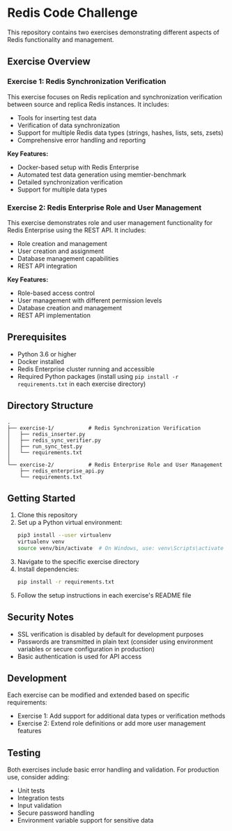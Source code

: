 # Redis Code Challenge

This repository contains two exercises demonstrating different aspects of Redis functionality and management.

## Exercise Overview

### Exercise 1: Redis Synchronization Verification
This exercise focuses on Redis replication and synchronization verification between source and replica Redis instances. It includes:
- Tools for inserting test data
- Verification of data synchronization
- Support for multiple Redis data types (strings, hashes, lists, sets, zsets)
- Comprehensive error handling and reporting

**Key Features:**
- Docker-based setup with Redis Enterprise
- Automated test data generation using memtier-benchmark
- Detailed synchronization verification
- Support for multiple data types

### Exercise 2: Redis Enterprise Role and User Management
This exercise demonstrates role and user management functionality for Redis Enterprise using the REST API. It includes:
- Role creation and management
- User creation and assignment
- Database management capabilities
- REST API integration

**Key Features:**
- Role-based access control
- User management with different permission levels
- Database creation and management
- REST API implementation

## Prerequisites

- Python 3.6 or higher
- Docker installed
- Redis Enterprise cluster running and accessible
- Required Python packages (install using `pip install -r requirements.txt` in each exercise directory)

## Directory Structure

```
.
├── exercise-1/           # Redis Synchronization Verification
│   ├── redis_inserter.py
│   ├── redis_sync_verifier.py
│   ├── run_sync_test.py
│   └── requirements.txt
│
└── exercise-2/           # Redis Enterprise Role and User Management
    ├── redis_enterprise_api.py
    └── requirements.txt
```

## Getting Started

1. Clone this repository
2. Set up a Python virtual environment:
   ```bash
   pip3 install --user virtualenv
   virtualenv venv
   source venv/bin/activate  # On Windows, use: venv\Scripts\activate
   ```
3. Navigate to the specific exercise directory
4. Install dependencies:
   ```bash
   pip install -r requirements.txt
   ```
5. Follow the setup instructions in each exercise's README file

## Security Notes

- SSL verification is disabled by default for development purposes
- Passwords are transmitted in plain text (consider using environment variables or secure configuration in production)
- Basic authentication is used for API access

## Development

Each exercise can be modified and extended based on specific requirements:
- Exercise 1: Add support for additional data types or verification methods
- Exercise 2: Extend role definitions or add more user management features

## Testing

Both exercises include basic error handling and validation. For production use, consider adding:
- Unit tests
- Integration tests
- Input validation
- Secure password handling
- Environment variable support for sensitive data 